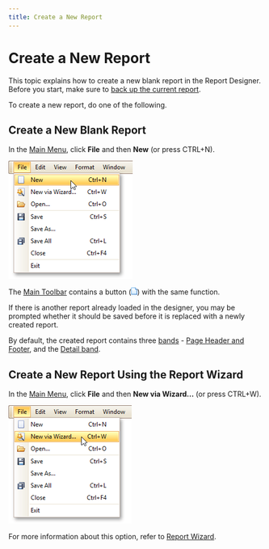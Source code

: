```yaml
---
title: Create a New Report
---
```

# Create a New Report
This topic explains how to create a new blank report in the Report Designer. Before you start, make sure to [back up the current report](../../../../../../interface-elements-for-desktop/articles/report-designer/report-designer-for-winforms/report-editing-basics/back-up-the-current-layout-before-modifying-it.md).

To create a new report, do one of the following.

## Create a New Blank Report
In the [Main Menu](../../../../../../interface-elements-for-desktop/articles/report-designer/report-designer-for-winforms/report-designer-reference/report-designer-ui/main-menu.md), click **File** and then **New** (or press CTRL+N).

![RD_MainMenu_New](../../../../../images/Img11087.png)

The [Main Toolbar](../../../../../../interface-elements-for-desktop/articles/report-designer/report-designer-for-winforms/report-designer-reference/report-designer-ui/main-toolbar.md) contains a button (![RD_Toolbars_Main_New](../../../../../images/Img8412.png)) with the same function.

If there is another report already loaded in the designer, you may be prompted whether it should be saved before it is replaced with a newly created report.

By default, the created report contains three [bands](../../../../../../interface-elements-for-desktop/articles/report-designer/report-designer-for-winforms/report-designer-reference/report-bands.md) - [Page Header and Footer](../../../../../../interface-elements-for-desktop/articles/report-designer/report-designer-for-winforms/report-designer-reference/report-bands/page-header-and-footer.md), and the [Detail band](../../../../../../interface-elements-for-desktop/articles/report-designer/report-designer-for-winforms/report-designer-reference/report-bands/detail-band.md).

## Create a New Report Using the Report Wizard
In the [Main Menu](../../../../../../interface-elements-for-desktop/articles/report-designer/report-designer-for-winforms/report-designer-reference/report-designer-ui/main-menu.md), click **File** and then **New via Wizard...** (or press CTRL+W).

![RD_MainMenu_NewWizard](../../../../../images/Img11088.png)

For more information about this option, refer to [Report Wizard](../../../../../../interface-elements-for-desktop/articles/report-designer/report-designer-for-winforms/report-wizard.md).